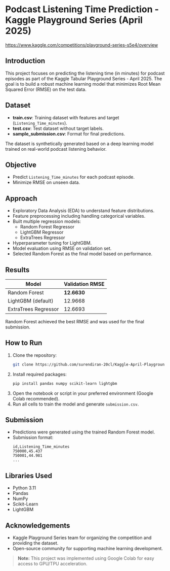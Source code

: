 


# Podcast Listening Time Prediction - Kaggle Playground Series (April 2025)

https://www.kaggle.com/competitions/playground-series-s5e4/overview

##  Introduction
This project focuses on predicting the listening time (in minutes) for podcast episodes as part of the Kaggle Tabular Playground Series - April 2025. The goal is to build a robust machine learning model that minimizes Root Mean Squared Error (RMSE) on the test data.

##  Dataset
- **train.csv**: Training dataset with features and target (`Listening_Time_minutes`).
- **test.csv**: Test dataset without target labels.
- **sample_submission.csv**: Format for final predictions.

The dataset is synthetically generated based on a deep learning model trained on real-world podcast listening behavior.

##  Objective
- Predict `Listening_Time_minutes` for each podcast episode.
- Minimize RMSE on unseen data.

##  Approach
- Exploratory Data Analysis (EDA) to understand feature distributions.
- Feature preprocessing including handling categorical variables.
- Built multiple regression models:
  - Random Forest Regressor
  - LightGBM Regressor
  - ExtraTrees Regressor
- Hyperparameter tuning for LightGBM.
- Model evaluation using RMSE on validation set.
- Selected Random Forest as the final model based on performance.

##  Results
| Model                | Validation RMSE |
|----------------------|-----------------|
| Random Forest         | **12.6630**  |
| LightGBM (default)    | 12.9668 |
| ExtraTrees Regressor  | 12.6693 |

Random Forest achieved the best RMSE and was used for the final submission.

##  How to Run
1. Clone the repository:
   ```bash
   git clone https://github.com/surendiran-20cl/Kaggle-April-Playground-Series.git
   ```
2. Install required packages:
   ```bash
   pip install pandas numpy scikit-learn lightgbm
   ```
3. Open the notebook or script in your preferred environment (Google Colab recommended).
4. Run all cells to train the model and generate `submission.csv`.

##  Submission
- Predictions were generated using the trained Random Forest model.
- Submission format:
  ```
  id,Listening_Time_minutes
  750000,45.437
  750001,44.981
  ...
  ```

##  Libraries Used
- Python 3.11
- Pandas
- NumPy
- Scikit-Learn
- LightGBM

##  Acknowledgements
- Kaggle Playground Series team for organizing the competition and providing the dataset.
- Open-source community for supporting machine learning development.



> **Note:** This project was implemented using Google Colab for easy access to GPU/TPU acceleration.
